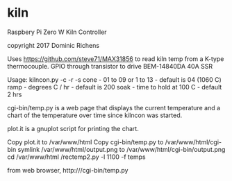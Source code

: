 # kiln
Raspbery Pi Zero W Kiln Controller

copyright 2017 Dominic Richens

Uses https://github.com/steve71/MAX31856 to read kiln temp from a K-type 
thermocouple.
GPIO through transistor to drive BEM-14840DA 40A SSR

Usage: kilncon.py -c <cone> -r <ramp> -s <soak>
	cone - 01 to 09 or 1 to 13 - default is 04 (1060 C)
	ramp - degrees C / hr - default is 200
	soak - time to hold at 100 C - default 2 hrs

cgi-bin/temp.py is a web page that displays the current temperature and
a chart of the temperature over time since kilncon was started.

plot.it is a gnuplot script for printing the chart.

Copy plot.it to /var/www/html
Copy cgi-bin/temp.py to /var/www/html/cgi-bin
symlink /var/www/html/output.png to /var/www/html/cgi-bin/output.png
cd /var/www/html
<git>/rectemp2.py -l 1100 -f temps

from web browser, http://<rpi>/cgi-bin/temp.py
